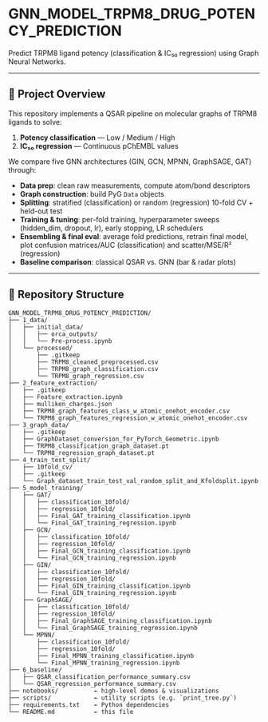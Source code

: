 # GNN_MODEL_TRPM8_DRUG_POTENCY_PREDICTION

Predict TRPM8 ligand potency (classification & IC₅₀ regression) using Graph Neural Networks.

---

## 🚀 Project Overview

This repository implements a QSAR pipeline on molecular graphs of TRPM8 ligands to solve:

1. **Potency classification** — Low / Medium / High  
2. **IC₅₀ regression** — Continuous pChEMBL values

We compare five GNN architectures (GIN, GCN, MPNN, GraphSAGE, GAT) through:

- **Data prep**: clean raw measurements, compute atom/bond descriptors  
- **Graph construction**: build PyG `Data` objects  
- **Splitting**: stratified (classification) or random (regression) 10-fold CV + held-out test  
- **Training & tuning**: per-fold training, hyperparameter sweeps (hidden_dim, dropout, lr), early stopping, LR schedulers  
- **Ensembling & final eval**: average fold predictions, retrain final model, plot confusion matrices/AUC (classification) and scatter/MSE/R² (regression)  
- **Baseline comparison**: classical QSAR vs. GNN (bar & radar plots)

---

## 📂 Repository Structure

```text
GNN_MODEL_TRPM8_DRUG_POTENCY_PREDICTION/
├── 1_data/
│   ├── initial_data/
│   │   ├── orca_outputs/
│   │   └── Pre-process.ipynb
│   └── processed/
│       ├── .gitkeep
│       ├── TRPM8_cleaned_preprocessed.csv
│       ├── TRPM8_graph_classification.csv
│       └── TRPM8_graph_regression.csv
├── 2_feature_extraction/
│   ├── .gitkeep
│   ├── Feature_extraction.ipynb
│   ├── mulliken_charges.json
│   ├── TRPM8_graph_features_class_w_atomic_onehot_encoder.csv
│   └── TRPM8_graph_features_regression_w_atomic_onehot_encoder.csv
├── 3_graph_data/
│   ├── .gitkeep
│   ├── GraphDataset_conversion_for_PyTorch_Geometric.ipynb
│   ├── TRPM8_classification_graph_dataset.pt
│   └── TRPM8_regression_graph_dataset.pt
├── 4_train_test_split/
│   ├── 10fold_cv/
│   ├── .gitkeep
│   └── Graph_dataset_train_test_val_random_split_and_Kfoldsplit.ipynb
├── 5_model_training/
│   ├── GAT/
│   │   ├── classification_10fold/
│   │   ├── regression_10fold/
│   │   ├── Final_GAT_training_classification.ipynb
│   │   └── Final_GAT_training_regression.ipynb
│   ├── GCN/
│   │   ├── classification_10fold/
│   │   ├── regression_10fold/
│   │   ├── Final_GCN_training_classification.ipynb
│   │   └── Final_GCN_training_regression.ipynb
│   ├── GIN/
│   │   ├── classification_10fold/
│   │   ├── regression_10fold/
│   │   ├── Final_GIN_training_classification.ipynb
│   │   └── Final_GIN_training_regression.ipynb
│   ├── GraphSAGE/
│   │   ├── classification_10fold/
│   │   ├── regression_10fold/
│   │   ├── Final_GraphSAGE_training_classification.ipynb
│   │   └── Final_GraphSAGE_training_regression.ipynb
│   └── MPNN/
│       ├── classification_10fold/
│       ├── regression_10fold/
│       ├── Final_MPNN_training_classification.ipynb
│       └── Final_MPNN_training_regression.ipynb
├── 6_baseline/
│   ├── QSAR_classification_performance_summary.csv
│   └── QSAR_regression_performance_summary.csv
├── notebooks/          ← high-level demos & visualizations  
├── scripts/            ← utility scripts (e.g. `print_tree.py`)  
├── requirements.txt    ← Python dependencies  
└── README.md           ← this file  
